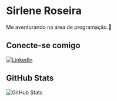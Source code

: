 # **Sirlene Roseira**
Me aventurando na área de programação.🤩

## **Conecte-se comigo**
[![LinkedIn](https://img.shields.io/badge/LinkedIn-ace?style=for-the-badge&logo=linkedin&logoColor=0E76A8)](https://www.linkedin.com/in/sirlene-roseira-768393293/)

## **GitHub Stats**
![GitHub Stats](https://github-readme-stats.vercel.app/api?username=SirleneRoseira&theme=transparent&bg_color=000&border_color=d5f&show_icons=true&icon_color=fff&title_color=D5F&text_color=927)
